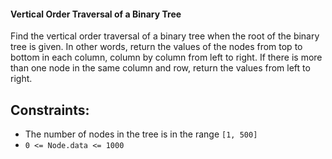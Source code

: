 #### Vertical Order Traversal of a Binary Tree

Find the vertical order traversal of a binary tree when the root of the binary
tree is given. In other words, return the values of the nodes from top to
bottom in each column, column by column from left to right. If there is more
than one node in the same column and row, return the values from left to right.

## **Constraints**:

- The number of nodes in the tree is in the range `[1, 500]`
- `0 <= Node.data <= 1000`
